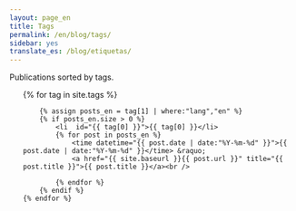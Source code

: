 ```yaml
---
layout: page_en
title: Tags
permalink: /en/blog/tags/
sidebar: yes
translate_es: /blog/etiquetas/
---
```


Publications sorted by tags.

<ul class="tags-box">
	{% for tag in site.tags %}

		{% assign posts_en = tag[1] | where:"lang","en" %}
		{% if posts_en.size > 0 %}
			<li  id="{{ tag[0] }}">{{ tag[0] }}</li>
			{% for post in posts_en %}
				<time datetime="{{ post.date | date:"%Y-%m-%d" }}">{{ post.date | date:"%Y-%m-%d" }}</time> &raquo;
				<a href="{{ site.baseurl }}{{ post.url }}" title="{{ post.title }}">{{ post.title }}</a><br />

			{% endfor %}
		{% endif %}
	{% endfor %}
</ul>